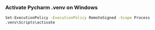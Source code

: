 
### Activate Pycharm .venv on Windows

```bash
Set-ExecutionPolicy -ExecutionPolicy RemoteSigned -Scope Process
.venv\Scripts\activate
```